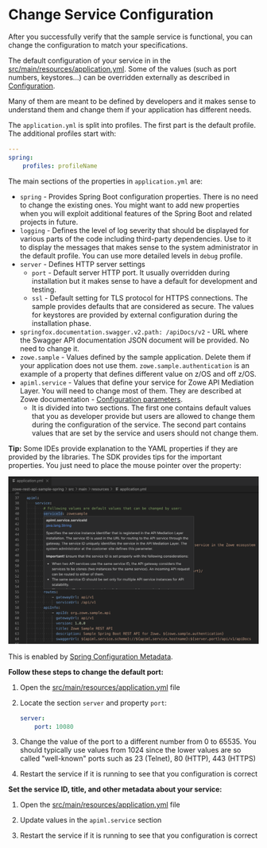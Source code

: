 # Change Service Configuration

After you successfully verify that the sample service is functional, you can change the configuration to match your specifications.

The default configuration of your service in in the [src/main/resources/application.yml](../src/main/resources/application.yml). Some of the values (such as port numbers, keystores...) can be overridden externally as described in [Configuration](config.md).

Many of them are meant to be defined by developers and it makes sense to understand them and change them if your application has different needs.

The `application.yml` is split into profiles. The first part is the default profile.
The additional profiles start with:

```yaml
---
spring:
    profiles: profileName
```

The main sections of the properties in `application.yml` are:

- `spring` - Provides Spring Boot configuration properties. There is no need to change the existing ones. You might want to add new properties when you will exploit additional features of the Spring Boot and related projects in future.
- `logging` - Defines the level of log severity that should be displayed for various parts of the code including third-party dependencies. Use to it to display the messages that makes sense to the system administrator in the default profile. You can use more detailed levels in `debug` profile.
- `server` - Defines HTTP server settings
  - `port` - Default server HTTP port. It usually overridden during installation but it makes sense to have a default for development and testing.
  - `ssl` - Default setting for TLS protocol for HTTPS connections. The sample provides defaults that are considered as secure. The values for keystores are provided by external configuration during the installation phase.
- `springfox.documentation.swagger.v2.path: /apiDocs/v2` - URL where the Swagger API documentation JSON document will be provided. No need to change it.
- `zowe.sample` - Values defined by the sample application. Delete them if your application does not use them. `zowe.sample.authentication` is an example of a property that defines different value on z/OS and off z/OS.
- `apiml.service` - Values that define your service for Zowe API Mediation Layer. You will need to change most of them. They are described at Zowe documentation - [Configuration parameters](https://docs.zowe.org/stable/extend/extend-apiml/api-mediation-onboard-an-existing-rest-api-service-without-code-changes.html#configuration-parameters).
  - It is divided into two sections. The first one contains default values that you as developer provide but users are allowed to change them during the configuration of the service. The second part contains values that are set by the service and users should not change them.

**Tip:** Some IDEs provide explanation to the YAML properties if they are provided by the libraries. The SDK provides tips for the important properties. You just need to place the mouse pointer over the property:

![YAML properties in VSCode](images/vscode-yaml-help.png)

This is enabled by [Spring Configuration Metadata](https://docs.spring.io/spring-boot/docs/current/reference/html/configuration-metadata.html).

**Follow these steps to change the default port:**

1. Open the [src/main/resources/application.yml](../src/main/resources/application.yml) file

2. Locate the section `server` and property `port`:

    ```yaml
    server:
        port: 10080
    ```

3. Change the value of the port to a different number from 0 to 65535. You should typically use values from 1024 since the lower values are so called "well-known" ports such as 23 (Telnet), 80 (HTTP), 443 (HTTPS)

4. Restart the service if it is running to see that you configuration is correct

**Set the service ID, title, and other metadata about your service:**

1. Open the [src/main/resources/application.yml](../src/main/resources/application.yml) file

2. Update values in the `apiml.service` section

3. Restart the service if it is running to see that you configuration is correct
